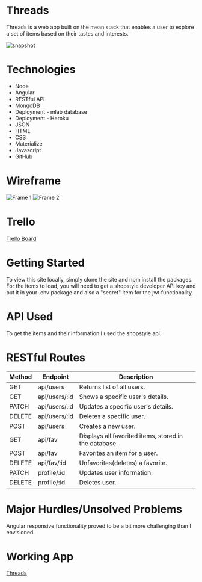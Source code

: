 # Threads

Threads is a web app built on the mean stack that enables a user to explore a set of items based on their tastes and interests.

![snapshot](http://i.imgur.com/pi3gesK.png)


# Technologies
* Node
* Angular
* RESTful API
* MongoDB
* Deployment - mlab database
* Deployment - Heroku
* JSON
* HTML
* CSS
* Materialize
* Javascript
* GitHub

# Wireframe

![Frame 1](http://imgur.com/8mr7Yi8.jpg)
![Frame 2](http://imgur.com/lCuAHSb.jpg)

# Trello

[Trello Board](https://trello.com/b/siALsV5D/wdi-p4-threads)

# Getting Started

To view this site locally, simply clone the site and npm install the packages. For the items to load, you will need to get a shopstyle developer API key and put it in your .env package and also a "secret" item for the jwt functionality.

# API Used

To get the items and their information I used the shopstyle api.

# RESTful Routes
|Method|Endpoint|Description|
|------|--------|-----------|
|GET|api/users|Returns list of all users.|
|GET|api/users/:id|Shows a specific user's details.|
|PATCH|api/users/:id|Updates a specific user's details.|
|DELETE|api/users/:id|Deletes a specific user.|
|POST|api/users|Creates a new user.|
|GET|api/fav|Displays all favorited items, stored in the database.|
|POST|api/fav|Favorites an item for a user.|
|DELETE|api/fav/:id|Unfavorites(deletes) a favorite.|
|PATCH|profile/:id|Updates user information.|
|DELETE|profile/:id|Deletes user.|

# Major Hurdles/Unsolved Problems

Angular responsive functionality proved to be a bit more challenging than I envisioned.

# Working App

[Threads](http://thread-co.herokuapp.com/)
